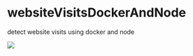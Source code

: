 # websiteVisitsDockerAndNode
detect website visits using docker and node

![](https://github.com/Walaa-Zahran/websiteVisitsDockerAndNode/blob/main/26.06.2023_11.33.52_REC.gif)
